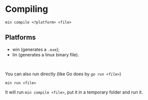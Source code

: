 # Compiling

```
min compile <?platform> <file>
```

## Platforms
- win (generates a `.exe`);
- lin (generates a linux binary file).

<br>

You can also run directly (like Go does by _`go run <file>`_)

```
min run <file>
```

It will run `min compile <file>`, put it in a temporary folder and run it.
